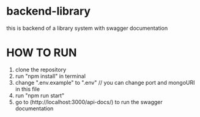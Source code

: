 # backend-library
this is backend of a library system with swagger documentation


# HOW TO RUN
1. clone the repository
2. run "npm install" in terminal
3. change ".env.example" to ".env" // you can change port and mongoURI in this file
4. run "npm run start"
5. go to (http://localhost:3000/api-docs/) to run the swagger documentation